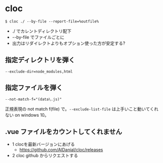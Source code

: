 # cloc

```
$ cloc ./ --by-file --report-file=%outfile%
```

- ./ でカレントディレクトリ配下
- --by-file でファイルごとに
- 出力はリダイレクトよりもオプション使った方が安定する?

## 指定ディレクトリを弾く

```
--exclude-dir=node_modules,html
```

## 指定ファイルを弾く

```
--not-match-f="(data\.js)"
```

正規表現の not match f(file) で。`--exclude-list-file` は上手いこと動いてくれない on windows 10。

## .vue ファイルをカウントしてくれません
- 1 clocを最新バージョンにあげる
    - https://github.com/AlDanial/cloc/releases
- 2 cloc github からリクエストする
